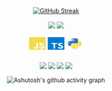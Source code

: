 <br>
<br>

<div align="center" style="margin-top: 20px; margin-bottom: 20px;">
    

<br>
<br>
<br>
</div>


<div align="center" style="margin-top: 20px;">
    <a href="https://git.io/streak-stats"><img src="https://github-readme-streak-stats.herokuapp.com?user=marianacadete&theme=violet-dark&locale=pt_BR&date_format=n%2Fj%5B%2FY%5D&card_width=900" alt="GitHub Streak" /></a>
</div>



<div style="display: inline_block" align="center"><br>
 <img src='https://github-readme-stats.vercel.app/api?username=marianacadete&show_icons=true&count-private=true&theme=dracula' height="180em"/> 
  <img src='https://github-readme-stats.vercel.app/api/top-langs/?username=marianacadete&count-private=true&theme=dracula&layout=compact' height="180em">
  </div>



<div style="display: inline_block" align="center"><br>
  <img align="center" alt="Mari-Js" height="30" width="40" src="https://raw.githubusercontent.com/devicons/devicon/master/icons/javascript/javascript-plain.svg">
  <img align="center" alt="Mari-Ts" height="30" width="40" src="https://raw.githubusercontent.com/devicons/devicon/master/icons/typescript/typescript-plain.svg">
  <img align="center" alt="Mari-Python" height="30" width="40" src="https://raw.githubusercontent.com/devicons/devicon/master/icons/python/python-original.svg">
  </div>

##

<div align="center"> 
  <a href="https://www.youtube.com/channel/UC0O3Ia1NAUbfHnu6VRl81eg" target="_blank"><img src="https://img.shields.io/badge/YouTube-FF0000?style=for-the-badge&logo=youtube&logoColor=white"></a>
  <a href="https://instagram.com/marianations" target="_blank"><img src="https://img.shields.io/badge/-Instagram-%23E4405F?style=for-the-badge&logo=instagram&logoColor=white"></a>
  <a href="mailto:marianations@gmail.com" target="_blank"><img src="https://img.shields.io/badge/-Gmail-%23333?style=for-the-badge&logo=gmail&logoColor=white"></a>
  <a href="https://www.linkedin.com/in/mariana-cadete" target="_blank"><img src="https://img.shields.io/badge/-LinkedIn-%230077B5?style=for-the-badge&logo=linkedin&logoColor=white"></a> 
</div>





<div align="center" >
   
![Ashutosh's github activity graph](https://ssr-contributions-svg.vercel.app/_/marianacadete?chart=3dbar&gap=0.6&scale=2&flatten=2&animation=wave&animation_duration=1&animation_delay=0.05&animation_amplitude=20&animation_frequency=0.5&animation_wave_center=10_0&format=svg&weeks=30&theme=pink) 

</div>

<!--
<div align="center">
  
<br>
<br>
<br>
<br>

<p align="centre"><b>Visitors Count</b></p> 
  
<p align="center"><img align="center" src="https://visit-counter.vercel.app/counter.png?page=https%3A%2F%2Fgithub.com%2Fmarianacadete&s=50&c=db006a&bg=00000000&no=7&ff=digi&tb=Visits%3A++&ta=" /></p> 
<br>
</div>
-->
